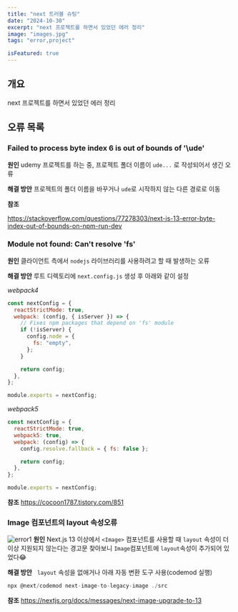 ```yaml
---
title: "next 트러블 슈팅"
date: "2024-10-30"
excerpt: "next 프로젝트를 하면서 있었던 에러 정리"
image: "images.jpg"
tags: "error,project"

isFeatured: true
---
```


## 개요

next 프로젝트를 하면서 있었던 에러 정리

## 오류 목록

### Failed to process byte index 6 is out of bounds of '\ude'

**원인**
udemy 프로젝트를 하는 중, 프로젝트 폴더 이름이 `ude...` 로 작성되어서 생긴 오류

**해결 방안**
프로젝트의 폴더 이름을 바꾸거나 `ude`로 시작하지 않는 다른 경로로 이동

**참조**

https://stackoverflow.com/questions/77278303/next-js-13-error-byte-index-out-of-bounds-on-npm-run-dev

### Module not found: Can't resolve 'fs'

**원인**
클라이언트 측에서 `nodejs` 라이브러리를 사용하려고 할 때 발생하는 오류

**해결 방안**
루트 디렉토리에 `next.config.js` 생성 후 아래와 같이 설정

_webpack4_

```js
const nextConfig = {
  reactStrictMode: true,
  webpack: (config, { isServer }) => {
    // Fixes npm packages that depend on 'fs' module
    if (!isServer) {
      config.node = {
        fs: "empty",
      };
    }

    return config;
  },
};

module.exports = nextConfig;
```

_webpack5_

```js
const nextConfig = {
  reactStrictMode: true,
  webpack5: true,
  webpack: (config) => {
    config.resolve.fallback = { fs: false };

    return config;
  },
};

module.exports = nextConfig;
```

**참조**
https://cocoon1787.tistory.com/851

### Image 컴포넌트의 layout 속성오류

![error1](error1.jpg)
**원인**
Next.js 13 이상에서 `<Image>` 컴포넌트를 사용할 때 `layout` 속성이 더 이상 지원되지 않는다는 경고문
찾아보니 `Image`컴포넌트에 `layout`속성이 추가되어 있었다😂

**해결 방안**
&nbsp; `layout` 속성을 없애거나 아래 자동 변환 도구 사용(codemod 실행)

```js
npx @next/codemod next-image-to-legacy-image ./src
```

**참조**
https://nextjs.org/docs/messages/next-image-upgrade-to-13
